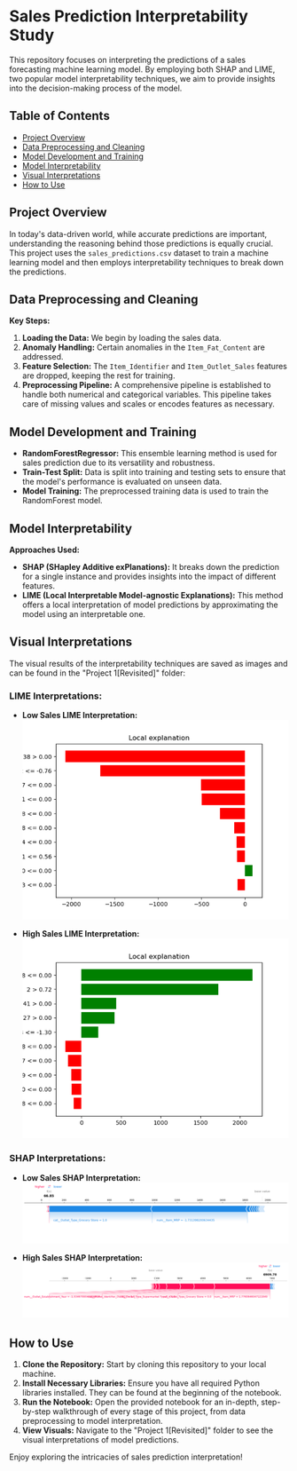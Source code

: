 # Sales Prediction Interpretability Study

This repository focuses on interpreting the predictions of a sales forecasting machine learning model. By employing both SHAP and LIME, two popular model interpretability techniques, we aim to provide insights into the decision-making process of the model.

## Table of Contents

- [Project Overview](#project-overview)
- [Data Preprocessing and Cleaning](#data-preprocessing-and-cleaning)
- [Model Development and Training](#model-development-and-training)
- [Model Interpretability](#model-interpretability)
- [Visual Interpretations](#visual-interpretations)
- [How to Use](#how-to-use)

## Project Overview

In today's data-driven world, while accurate predictions are important, understanding the reasoning behind those predictions is equally crucial. This project uses the `sales_predictions.csv` dataset to train a machine learning model and then employs interpretability techniques to break down the predictions.

## Data Preprocessing and Cleaning

**Key Steps:**

1. **Loading the Data:** We begin by loading the sales data.
2. **Anomaly Handling:** Certain anomalies in the `Item_Fat_Content` are addressed.
3. **Feature Selection:** The `Item_Identifier` and `Item_Outlet_Sales` features are dropped, keeping the rest for training.
4. **Preprocessing Pipeline:** A comprehensive pipeline is established to handle both numerical and categorical variables. This pipeline takes care of missing values and scales or encodes features as necessary.

## Model Development and Training

- **RandomForestRegressor:** This ensemble learning method is used for sales prediction due to its versatility and robustness.
- **Train-Test Split:** Data is split into training and testing sets to ensure that the model's performance is evaluated on unseen data.
- **Model Training:** The preprocessed training data is used to train the RandomForest model.

## Model Interpretability

**Approaches Used:**

- **SHAP (SHapley Additive exPlanations):** It breaks down the prediction for a single instance and provides insights into the impact of different features.
- **LIME (Local Interpretable Model-agnostic Explanations):** This method offers a local interpretation of model predictions by approximating the model using an interpretable one.

## Visual Interpretations

The visual results of the interpretability techniques are saved as images and can be found in the "Project 1[Revisited]" folder:

### LIME Interpretations:
- **Low Sales LIME Interpretation:** 
![Low Sales LIME](Project%201[Revisited]/low_sales_lime.png)

- **High Sales LIME Interpretation:** 
![High Sales LIME](Project%201[Revisited]/high_sales_lime.png)

### SHAP Interpretations:
- **Low Sales SHAP Interpretation:** 
![Low Sales SHAP](Project%201[Revisited]/low_sales_shap.png)

- **High Sales SHAP Interpretation:** 
![High Sales SHAP](Project%201[Revisited]/high_sales_shap.png)

## How to Use

1. **Clone the Repository:** Start by cloning this repository to your local machine.
2. **Install Necessary Libraries:** Ensure you have all required Python libraries installed. They can be found at the beginning of the notebook.
3. **Run the Notebook:** Open the provided notebook for an in-depth, step-by-step walkthrough of every stage of this project, from data preprocessing to model interpretation.
4. **View Visuals:** Navigate to the "Project 1[Revisited]" folder to see the visual interpretations of model predictions.

Enjoy exploring the intricacies of sales prediction interpretation!

